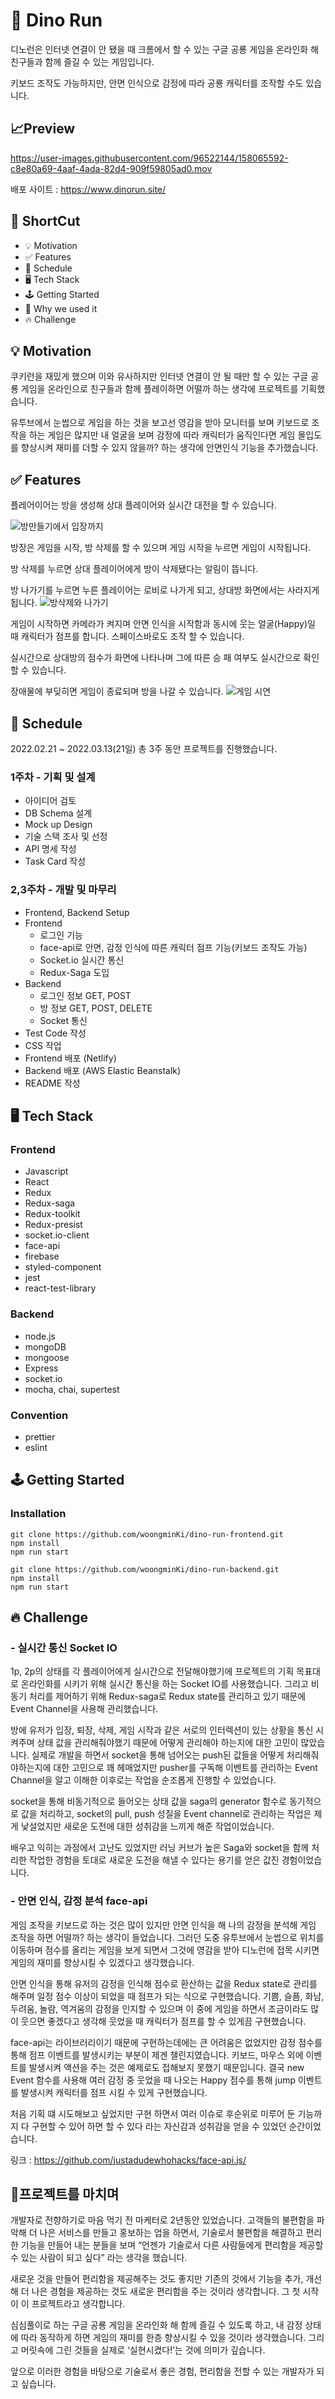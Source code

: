 # 🦖 Dino Run

디노런은 인터넷 연결이 안 됐을 때 크롬에서 할 수 있는 구글 공룡 게임을 온라인화 해 친구들과 함께 즐길 수 있는 게임입니다.

키보드 조작도 가능하지만, 안면 인식으로 감정에 따라 공룡 캐릭터를 조작할 수도 있습니다.

## 📈Preview

https://user-images.githubusercontent.com/96522144/158065592-c8e80a69-4aaf-4ada-82d4-909f59805ad0.mov

배포 사이트 : https://www.dinorun.site/

## 🚀 ShortCut

- 💡 Motivation
- ✅ Features
- 📅 Schedule
- 🖥 Tech Stack
- 🕹 Getting Started
- 🤔 Why we used it
- 🔥 Challenge

## 💡 Motivation

쿠키런을 재밌게 했으며 이와 유사하지만 인터넷 연결이 안 될 때만 할 수 있는 구글 공룡 게임을 온라인으로 친구들과 함께 플레이하면 어떨까 하는 생각에 프로젝트를 기획했습니다.

유투브에서 눈썹으로 게임을 하는 것을 보고선 영감을 받아 모니터를 보며 키보드로 조작을 하는 게임은 많지만 내 얼굴을 보며 감정에 따라 캐릭터가 움직인다면 게임 몰입도를 향상시켜 재미를 더할 수 있지 않을까? 하는 생각에 안면인식 기능을 추가했습니다.

## ✅ Features

플레어이어는 방을 생성해 상대 플레이어와 실시간 대전을 할 수 있습니다.

![방만들기에서 입장까지](https://user-images.githubusercontent.com/96522144/159103191-218f8f2a-d9fb-4770-afb1-83982236c771.gif)

방장은 게임을 시작, 방 삭제를 할 수 있으며 게임 시작을 누르면 게임이 시작됩니다.

방 삭제를 누르면 상대 플레이어에게 방이 삭제됐다는 알림이 뜹니다.

방 나가기를 누르면 누른 플레이어는 로비로 나가게 되고, 상대방 화면에서는 사라지게 됩니다.
![방삭제와 나가기](https://user-images.githubusercontent.com/96522144/159103217-d20b567a-5224-4593-aaae-92156e8d8ed6.gif)


게임이 시작하면 카메라가 켜지며 안면 인식을 시작함과 동시에 웃는 얼굴(Happy)일 때 캐릭터가 점프를 합니다. 스페이스바로도 조작 할 수 있습니다.

실시간으로 상대방의 점수가 화면에 나타나며 그에 따른 승 패 여부도 실시간으로 확인 할 수 있습니다.

장애물에 부딪히면 게임이 종료되며 방을 나갈 수 있습니다.
![게임 시연](https://user-images.githubusercontent.com/96522144/159103322-c4b844d1-4786-4b17-88ab-33caa21112d6.gif)



## 📅 Schedule

2022.02.21 ~ 2022.03.13(21일)
총 3주 동안 프로젝트를 진행했습니다.

### 1주차 - 기획 및 설계

- 아이디어 검토
- DB Schema 설계
- Mock up Design
- 기술 스택 조사 및 선정
- API 명세 작성
- Task Card 작성

### 2,3주차 - 개발 및 마무리

- Frontend, Backend Setup
- Frontend
  - 로그인 기능
  - face-api로 안면, 감정 인식에 따른 캐릭터 점프 기능(키보드 조작도 가능)
  - Socket.io 실시간 통신
  - Redux-Saga 도입
- Backend
  - 로그인 정보 GET, POST
  - 방 정보 GET, POST, DELETE
  - Socket 통신
- Test Code 작성
- CSS 작업
- Frontend 배포 (Netlify)
- Backend 배포 (AWS Elastic Beanstalk)
- README 작성

## 🖥 Tech Stack

### Frontend

- Javascript
- React
- Redux
- Redux-saga
- Redux-toolkit
- Redux-presist
- socket.io-client
- face-api
- firebase
- styled-component
- jest
- react-test-library

### Backend

- node.js
- mongoDB
- mongoose
- Express
- socket.io
- mocha, chai, supertest

### Convention

- prettier
- eslint

## 🕹 Getting Started

### Installation

```
git clone https://github.com/woongminKi/dino-run-frontend.git
npm install
npm run start
```

```
git clone https://github.com/woongminKi/dino-run-backend.git
npm install
npm run start
```

## 🔥 Challenge

### - 실시간 통신 Socket IO

1p, 2p의 상태를 각 플레이어에게 실시간으로 전달해야했기에 프로젝트의 기획 목표대로 온라인화를 시키기 위해 실시간 통신을 하는 Socket IO를 사용했습니다. 그리고 비동기 처리를 제어하기 위해 Redux-saga로 Redux state를 관리하고 있기 때문에 Event Channel을 사용해 관리했습니다.

방에 유저가 입장, 퇴장, 삭제, 게임 시작과 같은 서로의 인터렉션이 있는 상황을 통신 시켜주며 상태 값을 관리해줘야했기 때문에 어떻게 관리해야 하는지에 대한 고민이 많았습니다. 실제로 개발을 하면서 socket을 통해 넘어오는 push된 값들을 어떻게 처리해줘야하는지에 대한 고민으로 꽤 헤매었지만 pusher를 구독해 이벤트를 관리하는 Event Channel을 알고 이해한 이후로는 작업을 순조롭게 진행할 수 있었습니다.

socket을 통해 비동기적으로 들어오는 상태 값을 saga의 generator 함수로 동기적으로 값을 처리하고, socket의 pull, push 성질을 Event channel로 관리하는 작업은 제게 낯설었지만 새로운 도전에 대한 성취감을 느끼게 해준 작업이었습니다.

배우고 익히는 과정에서 고난도 있었지만 러닝 커브가 높은 Saga와 socket을 함께 처리한 작업한 경험을 토대로 새로운 도전을 해낼 수 있다는 용기를 얻은 값진 경험이었습니다.

### - 안면 인식, 감정 분석 face-api

게임 조작을 키보드로 하는 것은 많이 있지만 안면 인식을 해 나의 감정을 분석해 게임 조작을 하면 어떨까? 하는 생각이 들었습니다. 그러던 도중 유투브에서 눈썹으로 위치를 이동하며 점수를 올리는 게임을 보게 되면서 그것에 영감을 받아 디노런에 접목 시키면 게임의 재미를 향상시킬 수 있겠다고 생각했습니다.

안면 인식을 통해 유저의 감정을 인식해 점수로 환산하는 값을 Redux state로 관리를 해주며 일정 점수 이상이 되었을 때 점프가 되는 식으로 구현했습니다. 기쁨, 슬픔, 화남, 두려움, 놀람, 역겨움의 감정을 인지할 수 있으며 이 중에 게임을 하면서 조금이라도 많이 웃으면 좋겠다고 생각해 웃었을 때 캐릭터가 점프를 할 수 있게끔 구현했습니다.

face-api는 라이브러리이기 때문에 구현하는데에는 큰 어려움은 없었지만 감정 점수를 통해 점프 이벤트를 발생시키는 부분이 제겐 챌린지였습니다. 키보드, 마우스 외에 이벤트를 발생시켜 액션을 주는 것은 예제로도 접해보지 못했기 때문입니다. 결국 new Event 함수를 사용해 여러 감정 중 웃었을 때 나오는 Happy 점수를 통해 jump 이벤트를 발생시켜 캐릭터를 점프 시킬 수 있게 구현했습니다.

처음 기획 떄 시도해보고 싶었지만 구현 하면서 여러 이슈로 후순위로 미루어 둔 기능까지 다 구현할 수 있어 하면 할 수 있다 라는 자신감과 성취감을 얻을 수 있었던 순간이었습니다.

링크 : https://github.com/justadudewhohacks/face-api.js/

## 🎉프로젝트를 마치며

개발자로 전향하기로 마음 먹기 전 마케터로 2년동안 있었습니다. 고객들의 불편함을 파악해 더 나은 서비스를 만들고 홍보하는 업을 하면서, 기술로서 불편함을 해결하고 편리한 기능을 만들어 내는 분들을 보며 “언젠가 기술로서 다른 사람들에게 편리함을 제공할 수 있는 사람이 되고 싶다” 라는 생각을 했습니다.

새로운 것을 만들어 편리함을 제공해주는 것도 좋지만 기존의 것에서 기능을 추가, 개선해 더 나은 경험을 제공하는 것도 새로운 편리함을 주는 것이라 생각합니다. 그 첫 시작이 이 프로젝트라고 생각합니다.

심심풀이로 하는 구글 공룡 게임을 온라인화 해 함께 즐길 수 있도록 하고, 내 감정 상태에 따라 동작하게 하면 게임의 재미를 한층 향상시킬 수 있을 것이라 생각했습니다. 그리고 머릿속에 그린 것들을 실제로 ‘실현시켰다!’는 것에 의미가 깊습니다.

앞으로 이러한 경험을 바탕으로 기술로서 좋은 경험, 편리함을 전할 수 있는 개발자가 되고 싶습니다.
